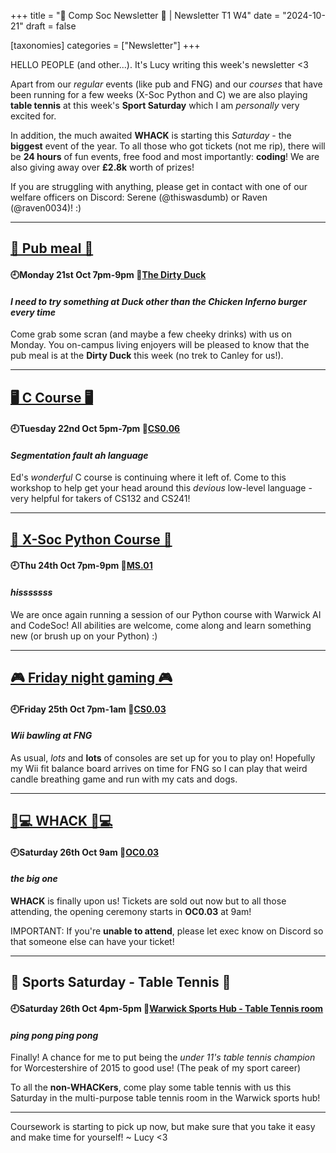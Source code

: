 +++
title = "👾 Comp Soc Newsletter 👾 | Newsletter T1 W4"
date = "2024-10-21"
draft = false

[taxonomies]
categories = ["Newsletter"]
+++

HELLO PEOPLE (and other...). It's Lucy writing this week's newsletter <3

Apart from our _regular_ events (like pub and FNG) and our _courses_ that have been running for a few weeks (X-Soc Python and C) we are also playing **table tennis** at this week's **Sport Saturday** which I am _personally_ very excited for.

In addition, the much awaited **WHACK** is starting this _Saturday_ - the **biggest** event of the year. To all those who got tickets (not me rip), there will be **24 hours** of fun events, free food and most importantly: **coding**! We are also giving away over **£2.8k** worth of prizes!

If you are struggling with anything, please get in contact with one of our welfare officers on Discord: Serene (@thiswasdumb) or Raven (@raven0034)! :)

___

## [🍔 Pub meal 🍔](https://uwcs.co.uk/events/t1/repeat/pub-duck/)

#### 🕘Monday 21st Oct 7pm-9pm 📍[The Dirty Duck](https://campus.warwick.ac.uk/?slid=28202)

#### _I need to try something at Duck other than the Chicken Inferno burger every time_

Come grab some scran (and maybe a few cheeky drinks) with us on Monday. You on-campus living enjoyers will be pleased to know that the pub meal is at the **Dirty Duck** this week (no trek to Canley for us!).

___

## [🖥️ C Course 🖥️](https://uwcs.co.uk/events/t1/repeat/c/)

#### 🕘Tuesday 22nd Oct 5pm-7pm 📍[CS0.06](https://campus.warwick.ac.uk/search/623c888a421e6f5928c0d038)

#### _Segmentation fault ah language_

Ed's _wonderful_ C course is continuing where it left of. Come to this workshop to help get your head around this _devious_ low-level language - very helpful for takers of CS132 and CS241!

___

## [🐍 X-Soc Python Course 🐍](https://uwcs.co.uk/events/t1/repeat/python/)

#### 🕘Thu 24th Oct 7pm-9pm 📍[MS.01](https://campus.warwick.ac.uk/?slid=40858)

#### _hisssssss_

We are once again running a session of our Python course with Warwick AI and CodeSoc! All abilities are welcome, come along and learn something new (or brush up on your Python) :)

___

## [🎮 Friday night gaming 🎮](https://uwcs.co.uk/events/t1/repeat/fng/)

#### 🕘Friday 25th Oct 7pm-1am 📍[CS0.03](https://campus.warwick.ac.uk/?slid=23888)

#### _Wii bawling at FNG_

As usual, _lots_ and **lots** of consoles are set up for you to play on! Hopefully my Wii fit balance board arrives on time for FNG so I can play that weird candle breathing game and run with my cats and dogs.

___

## [👩💻 WHACK 👩💻](https://uwcs.co.uk/events/t1/w4/whack/)

#### 🕘Saturday 26th Oct 9am 📍[OC0.03](https://campus.warwick.ac.uk/search/623c8941421e6f5928c0f4b6?projectId=warwick)

#### _the big one_

**WHACK** is finally upon us! Tickets are sold out now but to all those attending, the opening ceremony starts in **OC0.03** at 9am!

IMPORTANT: If you're **unable to attend**, please let exec know on Discord so that someone else can have your ticket!

___

## 🏓 Sports Saturday - Table Tennis 🏓

#### 🕘Saturday 26th Oct 4pm-5pm 📍[Warwick Sports Hub - Table Tennis room](https://campus.warwick.ac.uk/search/623c8865421e6f5928c0c8f3?projectId=warwick)

#### _ping pong ping pong_

Finally! A chance for me to put being the _under 11's table tennis champion_ for Worcestershire of 2015 to good use! (The peak of my sport career)

To all the **non-WHACKers**, come play some table tennis with us this Saturday in the multi-purpose table tennis room in the Warwick sports hub!

___

Coursework is starting to pick up now, but make sure that you take it easy and make time for yourself! ~ Lucy <3